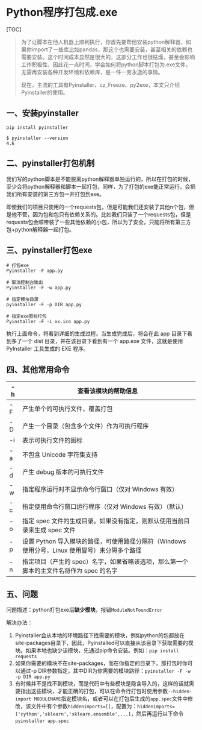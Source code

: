 # Python程序打包成.exe

[TOC]

>   为了让脚本在他人机器上顺利执行，你首先要帮他安装python解释器，如果你import了一些库比如pandas，那这个也需要安装，甚至相关的依赖也需要安装。这个时间成本显然是很大的，这部分工作也很枯燥，甚至会影响工作积极性，因此花一点时间，学会如何将python脚本打包为.exe文件，无需再安装各种开发环境和依赖库，是一件一劳永逸的事情。
>
>   现在，主流的工具有Pyinstaller、cz_Freeze、py2exe，本文只介绍Pyinstaller的使用。

## 一、安装pyinstaller

```shell
pip install pyinstaller

$ pyinstaller --version
4.6
```

## 二、pyinstaller打包机制

我们写的python脚本是不能脱离python解释器单独运行的，所以在打包的时候，至少会将python解释器和脚本一起打包，同样，为了打包的exe能正常运行，会把我们所有安装的第三方包一并打包到exe。

即使我们的项目只使用的一个requests包，但是可能我们还安装了其他n个包，但是他不管，因为包和包只有依赖关系的。比如我们只装了一个requests包，但是requests包会顺带装了一些其他依赖的小包，所以为了安全，只能将所有第三方包+python解释器一起打包。

## 三、pyinstaller打包exe

```shell
# 打包exe
Pyinstaller -F app.py

# 取消控制台输出
Pyinstaller -F -w app.py

# 指定模块目录
pyinstaller -F -p DIR app.py

# 指定exe图标打包
Pyinstaller -F -i xx.ico app.py
```

执行上面命令，将看到详细的生成过程。当生成完成后，将会在此 app 目录下看到多了一个 dist 目录，并在该目录下看到有一个 app.exe 文件，这就是使用 PyInstaller 工具生成的 EXE 程序。

## 四、其他常用命令

| -h   | 查看该模块的帮助信息                                         |
| ---- | ------------------------------------------------------------ |
| -F   | 产生单个的可执行文件，覆盖打包                               |
| -D   | 产生一个目录（包含多个文件）作为可执行程序                   |
| -i   | 表示可执行文件的图标                                         |
| -a   | 不包含 Unicode 字符集支持                                    |
| -d   | 产生 debug 版本的可执行文件                                  |
| -w   | 指定程序运行时不显示命令行窗口（仅对 Windows 有效）          |
| -c   | 指定使用命令行窗口运行程序（仅对 Windows 有效）（默认）      |
| -o   | 指定 spec 文件的生成目录。如果没有指定，则默认使用当前目录来生成 spec 文件 |
| -p   | 设置 Python 导入模块的路径，可使用路径分隔符（Windows 使用分号，Linux 使用冒号）来分隔多个路径 |
| -n   | 指定项目（产生的 spec）名字，如果省略该选项，那么第一个脚本的主文件名将作为 spec 的名字 |

## 五、问题

问题描述：python打包exe后**缺少模块**，报错`ModuleNotFoundError`

解决办法：

1.   Pyinstaller会从本地的环境路径下找需要的模块，例如python的包都放在site-packages目录下，因此，Pyinstalled可以直接从该目录下获取需要的模块。如果本地也缺少该模块，先通过pip命令安装。例如：`pip install requests`
2.   如果你需要的模块不在site-packages，而在你指定的目录下，那打包时你可以通过-p DIR参数指定，其中DIR为你需要的模块路径：`pyinstaller -F -w -p DIR app.py`
3.   有时候并不是找不到模块，而是代码中有些模块是隐含导入的，这样的话就需要指出这些模块，才能正确的打包，可以在命令行打包时使用参数`--hidden-import MODULENAME`指定模块名，或者可以在打包后生成的`app.spec`文件中修改，该文件中有个参数`hiddenimports=[]`，配置为：`hiddenimports=['cython','sklearn','sklearn.ensemble',...]`，然后再运行以下命令 `pyinstaller app.spec`